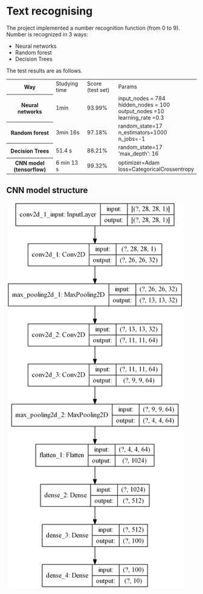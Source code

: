 # Text recognising
 
The project implemented a number recognition function (from 0 to 9).<br> Number is recognized in 3 ways:<br>

<ul>
  <li>Neural networks</li>
  <li>Random forest</li>
  <li>Decision Trees</li>
</ul>
The test results are as follows.

<table>
  <tr>
    <th>Way</th>
    <td>Studying time</td>
    <td>Score (test set)</td>
    <td>Params</td>
  </tr>
  
  <tr>
    <th>Neural networks</th>
    <td>1min</td>
    <td>93.99%</td>
    <td>input_nodes = 784 <br>hidden_nodes = 100 <br>output_nodes =10 <br>learning_rate =0.3</td>
  </tr>
  
  <tr>
    <th>Random forest</th>
    <td>3min 16s</td>
    <td>97.18%</td>
    <td>random_state=17<br>n_estimators=1000<br>n_jobs=-1</td>
  </tr>
  
  <tr>
    <th>Decision Trees</th>
    <td>51.4 s</td>
    <td>88.21%</td>
    <td>random_state=17<br>'max_depth': 16</td>
  </tr>
  
  <tr>
    <th>CNN model (tensorflow)</th>
    <td>6 min 13 s</td>
    <td>99.32%</td>
    <td>optimizer=Adam<br>
        loss=CategoricalCrossentropy</td>
  </tr>
</table>
<h2>CNN model structure</h2>
<img src="https://github.com/Karim0/mnist/blob/master/img/cnn_modal.png" alt="">
